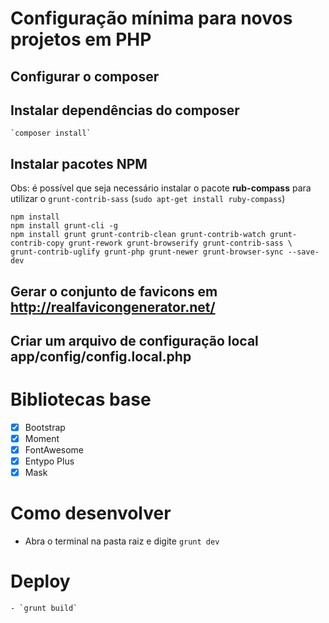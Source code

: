 # Configuração mínima para novos projetos em PHP

## Configurar o composer


## Instalar dependências do composer
	`composer install`

## Instalar pacotes NPM
Obs: é possível que seja necessário instalar o pacote **rub-compass** para utilizar o `grunt-contrib-sass` (`sudo apt-get install ruby-compass`)
```
npm install
npm install grunt-cli -g
npm install grunt grunt-contrib-clean grunt-contrib-watch grunt-contrib-copy grunt-rework grunt-browserify grunt-contrib-sass \
grunt-contrib-uglify grunt-php grunt-newer grunt-browser-sync --save-dev
```

## Gerar o conjunto de favicons em http://realfavicongenerator.net/

## Criar um arquivo de configuração local **app/config/config.local.php**


# Bibliotecas base
 - [x] Bootstrap
 - [x] Moment
 - [x] FontAwesome
 - [x] Entypo Plus
 - [x] Mask

# Como desenvolver
  - Abra o terminal na pasta raiz e digite `grunt dev`

# Deploy
    - `grunt build`
